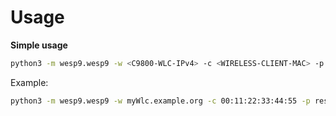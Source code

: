 # Usage
**Simple usage**
```bash
python3 -m wesp9.wesp9 -w <C9800-WLC-IPv4> -c <WIRELESS-CLIENT-MAC> -p restconf -k 
```

Example:
```bash
python3 -m wesp9.wesp9 -w myWlc.example.org -c 00:11:22:33:44:55 -p restconf -k 
```